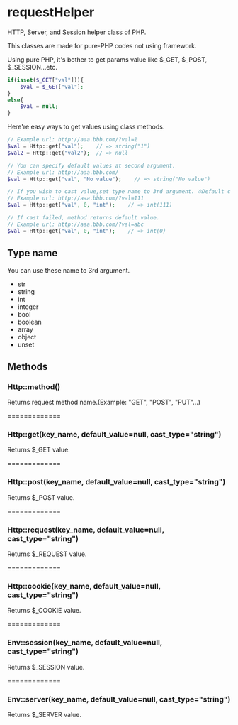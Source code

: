 requestHelper
=============

HTTP, Server, and Session helper class of PHP.

This classes are made for pure-PHP codes not using framework.

Using pure PHP, it's bother to get params value like $_GET, $_POST, $_SESSION...etc.
```PHP
if(isset($_GET["val"])){
    $val = $_GET["val"];
}
else{
    $val = null;
}
```

Here're easy ways to get values using class methods.
```PHP
// Example url: http://aaa.bbb.com/?val=1
$val = Http::get("val");    // => string("1")
$val2 = Http::get("val2");  // => null

// You can specify default values at second argument.
// Example url: http://aaa.bbb.com/
$val = Http::get("val", "No value");    // => string("No value")

// If you wish to cast value,set type name to 3rd argument. ※Default cast value is "String"
// Example url: http://aaa.bbb.com/?val=111
$val = Http::get("val", 0, "int");    // => int(111)

// If cast failed, method returns default value.
// Example url: http://aaa.bbb.com/?val=abc
$val = Http::get("val", 0, "int");    // => int(0)
```

## Type name

You can use these name to 3rd argument.

- str
- string
- int
- integer
- bool
- boolean
- array
- object
- unset

## Methods

### Http::method()

Returns request method name.(Example: "GET", "POST", "PUT"...)

=============
### Http::get(key_name, default_value=null, cast_type="string")

Returns $_GET value.

=============
### Http::post(key_name, default_value=null, cast_type="string")

Returns $_POST value.

=============
### Http::request(key_name, default_value=null, cast_type="string")

Returns $_REQUEST value.

=============
### Http::cookie(key_name, default_value=null, cast_type="string")

Returns $_COOKIE value.

=============
### Env::session(key_name, default_value=null, cast_type="string")

Returns $_SESSION value.

=============
### Env::server(key_name, default_value=null, cast_type="string")

Returns $_SERVER value.
